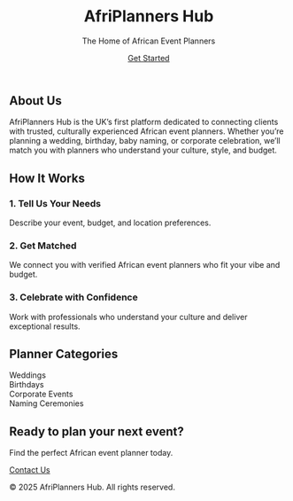 <!DOCTYPE html>
<html lang="en">
<head>
  <meta charset="UTF-8" />
  <meta name="viewport" content="width=device-width, initial-scale=1.0" />
  <title>AfriPlanners Hub</title>
  <link href="https://cdn.jsdelivr.net/npm/tailwindcss@2.2.19/dist/tailwind.min.css" rel="stylesheet">
</head>
<body class="bg-white text-gray-800 font-sans">
  <!-- Hero Section -->
  <header class="bg-black text-white py-16 text-center">
    <h1 class="text-4xl font-bold">AfriPlanners Hub</h1>
    <p class="mt-4 text-xl">The Home of African Event Planners</p>
    <a href="#get-started" class="mt-6 inline-block bg-yellow-500 text-black py-2 px-6 rounded-full font-semibold hover:bg-yellow-400 transition">Get Started</a>
  </header>

  <!-- About Section -->
  <section class="py-12 px-6 md:px-16 bg-gray-100">
    <h2 class="text-2xl font-bold mb-4">About Us</h2>
    <p>
      AfriPlanners Hub is the UK’s first platform dedicated to connecting clients with trusted, culturally experienced African event planners. Whether you’re planning a wedding, birthday, baby naming, or corporate celebration, we’ll match you with planners who understand your culture, style, and budget.
    </p>
  </section>

  <!-- How It Works -->
  <section class="py-12 px-6 md:px-16">
    <h2 class="text-2xl font-bold mb-6">How It Works</h2>
    <div class="grid md:grid-cols-3 gap-8">
      <div>
        <h3 class="font-semibold text-lg mb-2">1. Tell Us Your Needs</h3>
        <p>Describe your event, budget, and location preferences.</p>
      </div>
      <div>
        <h3 class="font-semibold text-lg mb-2">2. Get Matched</h3>
        <p>We connect you with verified African event planners who fit your vibe and budget.</p>
      </div>
      <div>
        <h3 class="font-semibold text-lg mb-2">3. Celebrate with Confidence</h3>
        <p>Work with professionals who understand your culture and deliver exceptional results.</p>
      </div>
    </div>
  </section>

  <!-- Categories -->
  <section class="py-12 px-6 md:px-16 bg-gray-100">
    <h2 class="text-2xl font-bold mb-6">Planner Categories</h2>
    <div class="grid md:grid-cols-4 gap-4">
      <div class="bg-white shadow-md p-4 rounded-lg">Weddings</div>
      <div class="bg-white shadow-md p-4 rounded-lg">Birthdays</div>
      <div class="bg-white shadow-md p-4 rounded-lg">Corporate Events</div>
      <div class="bg-white shadow-md p-4 rounded-lg">Naming Ceremonies</div>
    </div>
  </section>

  <!-- Call to Action -->
  <section id="get-started" class="py-16 px-6 md:px-16 text-center">
    <h2 class="text-3xl font-bold mb-4">Ready to plan your next event?</h2>
    <p class="mb-6">Find the perfect African event planner today.</p>
    <a href="mailto:hello@afriplannershub.com" class="bg-black text-white py-3 px-8 rounded-full hover:bg-gray-800 transition">Contact Us</a>
  </section>

  <!-- Footer -->
  <footer class="bg-black text-white py-6 text-center">
    <p>&copy; 2025 AfriPlanners Hub. All rights reserved.</p>
  </footer>
</body>
</html>
